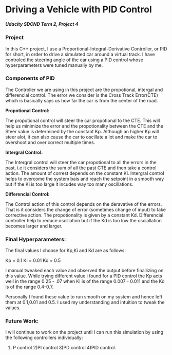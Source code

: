 # Driving a Vehicle with PID Control
##### Udacity SDCND Term 2, Project 4

### Project
In this C++ project, I use a Proportional-Integral-Derivative Controller, or PID for short, in order to drive a simulated car around a virtual track. I have controled the steering angle of the car using a PID control whose hyperparameters were tuned manually by me.

### Components of PID

The Controller we are using in this project are the propotional, intergal and differencial control. The error we consider is the Cross Track Error(CTE) which is basically says us how far the car is from the center of the road.

**Propotional Control:**

The propotional control will steer the car propotional to the CTE. This will help us minimize the error and the propotionality between the CTE and the Steer value is determined by the constant Kp. Although an higher Kp will steer alot, it can also cause the car to oscillate a lot and make the car to overshoot and over correct multiple times.

**Intergral Control:**

The Intergral control will steer the car propotional to all the errors in the past, i.e it considers the sum of all the past CTE and then take a control action. The amount of correst depends on the constant Ki. Intergral control helps to overcome the system bais and reach the setpoint in a smooth way but if the Ki is too large it incudes way too many oscillations.

**Differencial Control:**

The Control action of this control depends on the deravative of the errors. That is it considers the change of error (sometimes change of input) to take corrective action. The propotionality is given by a constant Kd. Differencial controller help to reduce oscillation but if the Kd is too low the osciallation becomes larger and larger.

### Final Hyperparameters:

The final values I choose for Kp,Ki and Kd are as follows:

Kp = 0.1
Ki = 0.01
Kd = 0.5

I manual tweaked each value and observed the output before finallizing on this value. While trying different value i found for a PID control the Kp acts well in the range 0.25 - .07 when Ki is of the range 0.007 - 0.011 and the Kd is of the range 0.4-0.7. 

Personally I found these value to run smooth on my system and hence left them at 0.1,0.01 and 0.5. I used my understanding and intuition to tweak the values. 

### Future Work:

I will continue to work on the project until I can run this simulation by using the following controllers individually:

1) P control
2)PI control
3)PD control
4)PID control.
